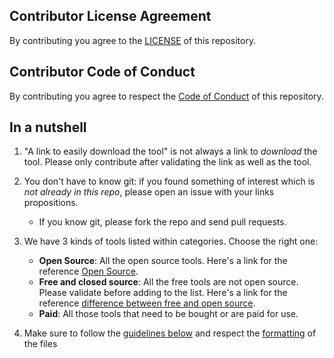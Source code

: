 ## Contributor License Agreement
By contributing you agree to the [LICENSE](https://github.com/newcon/securitytools/LICENSE) of this repository.

## Contributor Code of Conduct
By contributing you agree to respect the [Code of Conduct](https://github.com/newcon/securitytools/CODE_OF_CONDUCT.md) of this repository.

## In a nutshell
1. "A link to easily download the tool" is not always a link to *download* the tool. Please only contribute after validating the link as well as the tool.
2. You don't have to know git: if you found something of interest which is *not already in this repo*, please open an issue with your links propositions.
    - If you know git, please fork the repo and send pull requests.
3. We have 3 kinds of tools listed within categories. Choose the right one:

    - **Open Source**: All the open source tools. Here's a link for the reference [Open Source](https://opensource.org/).
    - **Free and closed source**: All the free tools are not open source. Please validate before adding to the list. Here's a link for the reference [difference between free and open source](https://www.gnu.org/philosophy/open-source-misses-the-point.en.html).
    - **Paid**: All those tools that need to be bought or are paid for use.

4. Make sure to follow the [guidelines below](#guidelines) and respect the [formatting](#formatting) of the files
